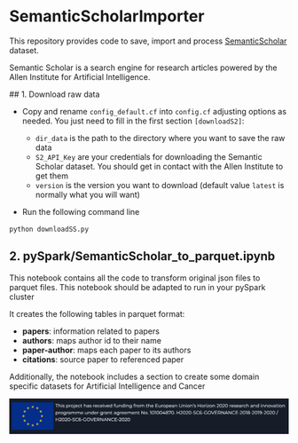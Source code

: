 # SemanticScholarImporter
This repository provides code to save, import and process [SemanticScholar](https://www.semanticscholar.org/) dataset.

Semantic Scholar is a search engine for research articles powered by the Allen Institute for Artificial Intelligence.

## 1. Download raw data

- Copy and rename `config_default.cf` into `config.cf` adjusting options as needed. You just need to fill in the first section `[downloadS2]`:
   * `dir_data` is the path to the directory where you want to save the raw data
   * `S2_API_Key` are your credentials for downloading the Semantic Scholar dataset. You should get in contact with the Allen Institute to get them
   * `version` is the version you want to download (default value `latest` is normally what you will want)

- Run the following command line 

```
python downloadSS.py
```
## 2. pySpark/SemanticScholar_to_parquet.ipynb

This notebook contains all the code to transform original json files to parquet files. This notebook should be adapted to run in your pySpark cluster

It creates the following tables in parquet format:
- **papers**: information related to papers
- **authors**: maps author id to their name
- **paper-author**: maps each paper to its authors
- **citations**: source paper to referenced paper

Additionally, the notebook includes a section to create some domain specific datasets for Artificial Intelligence and Cancer

![This project has received funding from the European Union’s Horizon 2020 research and innovation programme under grant agreement No. 101004870. H2020-SC6-GOVERNANCE-2018-2019-2020 / H2020-SC6-GOVERNANCE-2020](https://github.com/IntelCompH2020/.github/blob/main/profile/banner.png)
